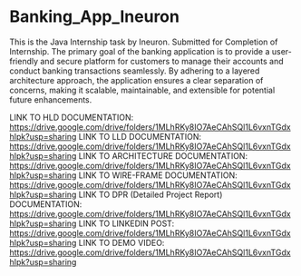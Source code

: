 # Banking_App_Ineuron
This is the Java Internship task by Ineuron. Submitted for Completion of Internship. The primary goal of the banking application is to provide a user-friendly and secure platform for customers to manage their accounts and conduct banking transactions seamlessly. By adhering to a layered architecture approach, the application ensures a clear separation of concerns, making it scalable, maintainable, and extensible for potential future enhancements.

LINK TO HLD DOCUMENTATION: 
https://drive.google.com/drive/folders/1MLhRKy8IO7AeCAhSQl1L6vxnTGdxhIpk?usp=sharing
LINK TO LLD DOCUMENTATION: 
https://drive.google.com/drive/folders/1MLhRKy8IO7AeCAhSQl1L6vxnTGdxhIpk?usp=sharing
LINK TO ARCHITECTURE DOCUMENTATION: 
https://drive.google.com/drive/folders/1MLhRKy8IO7AeCAhSQl1L6vxnTGdxhIpk?usp=sharing
LINK TO WIRE-FRAME DOCUMENTATION: 
https://drive.google.com/drive/folders/1MLhRKy8IO7AeCAhSQl1L6vxnTGdxhIpk?usp=sharing
LINK TO DPR (Detailed Project Report) DOCUMENTATION: 
https://drive.google.com/drive/folders/1MLhRKy8IO7AeCAhSQl1L6vxnTGdxhIpk?usp=sharing
LINK TO LINKEDIN POST: 
https://drive.google.com/drive/folders/1MLhRKy8IO7AeCAhSQl1L6vxnTGdxhIpk?usp=sharing
LINK TO DEMO VIDEO: 
https://drive.google.com/drive/folders/1MLhRKy8IO7AeCAhSQl1L6vxnTGdxhIpk?usp=sharing
